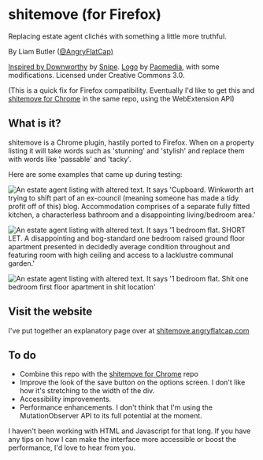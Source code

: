 # shitemove (for Firefox)


Replacing estate agent clichés with something a little more truthful.

By Liam Butler (<a href="https://www.twitter.com/AngryFlatCap/">@AngryFlatCap)

Inspired by <a href="http://downworthy.snipe.net/">Downworthy</a> by <a href="https://twitter.com/snipeyhead">Snipe</a>. <a href="https://www.iconfinder.com/icons/299061/house_icon">Logo</a> by <a href="http://www.paomedia.com">Paomedia</a>, with some modifications. Licensed under Creative Commons 3.0.

(This is a quick fix for Firefox compatibility. Eventually I'd like to get this and <a href="https://github.com/liambutler/shitemove">shitemove for Chrome</a> in the same repo, using the WebExtension API)

## What is it?

shitemove is a Chrome plugin, hastily ported to Firefox. When on a property listing it will take words such as 'stunning' and 'stylish' and replace them with words like 'passable' and 'tacky'.

Here are some examples that came up during testing:

![An estate agent listing with altered text. It says 'Cupboard. Winkworth art trying to shift part of an ex-council (meaning someone has made a tidy profit off of this) blog. Accommodation comprises of a separate fully fitted kitchen, a characterless bathroom and a disappointing living/bedroom area.'](/examples/example1.jpg?raw=true)

![An estate agent listing with altered text. It says '1 bedroom flat. SHORT LET. A disappointing and bog-standard one bedroom raised ground floor apartment presented in decidedly average condition throughout and featuring room with high ceiling and access to a lacklustre communal garden.'](/examples/example2.jpg?raw=true)

![An estate agent listing with altered text. It says '1 bedroom flat. Shit one bedroom first floor apartment in shit location'](/examples/example3.jpg?raw=true)

## Visit the website
I've put together an explanatory page over at <a href="http://shitemove.angryflatcap.com">shitemove.angryflatcap.com</a>

## To do

<ul>
  <li>Combine this repo with the <a href="https://github.com/liambutler/shitemove">shitemove for Chrome</a> repo</li>
  <li>Improve the look of the save button on the options screen. I don't like how it's stretching to the width of the div.</li>
  <li>Accessibility improvements.</li>
  <li>Performance enhancements. I don't think that I'm using the MutationObserver API to its full potential at the moment.</li>
</ul>

I haven't been working with HTML and Javascript for that long. If you have any tips on how I can make the interface more accessible or boost the performance, I'd love to hear from you.
